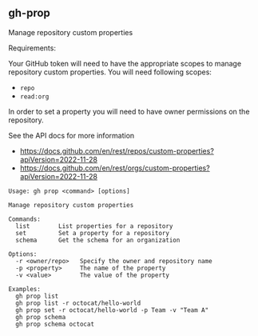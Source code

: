 gh-prop
---

Manage repository custom properties

Requirements:

Your GitHub token will need to have the appropriate scopes to manage repository custom properties.
You will need following scopes:
- `repo`
- `read:org`

In order to set a property you will need to have owner permissions on the repository.

See the API docs for more information

- https://docs.github.com/en/rest/repos/custom-properties?apiVersion=2022-11-28
- https://docs.github.com/en/rest/orgs/custom-properties?apiVersion=2022-11-28


````
Usage: gh prop <command> [options]

Manage repository custom properties

Commands:
  list        List properties for a repository
  set         Set a property for a repository
  schema      Get the schema for an organization

Options:
  -r <owner/repo>   Specify the owner and repository name
  -p <property>     The name of the property
  -v <value>        The value of the property

Examples:
  gh prop list
  gh prop list -r octocat/hello-world
  gh prop set -r octocat/hello-world -p Team -v "Team A"
  gh prop schema
  gh prop schema octocat
````
